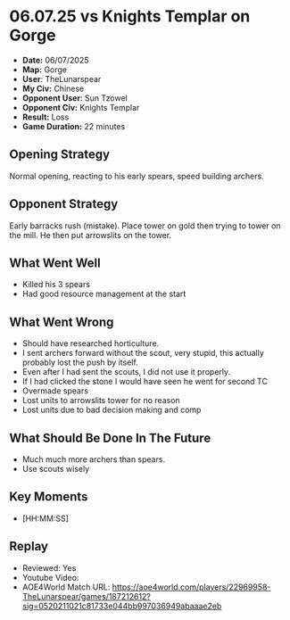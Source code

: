 # 06.07.25 vs Knights Templar on Gorge

- **Date:** 06/07/2025
- **Map:** Gorge
- **User**: TheLunarspear
- **My Civ:** Chinese
- **Opponent User**: Sun Tzowel
- **Opponent Civ:** Knights Templar
- **Result:** Loss
- **Game Duration:** 22 minutes

## Opening Strategy
Normal opening, reacting to his early spears, speed building archers.

## Opponent Strategy
Early barracks rush (mistake). Place tower on gold then trying to tower on the mill.
He then put arrowslits on the tower.

## What Went Well
- Killed his 3 spears
- Had good resource management at the start

## What Went Wrong
- Should have researched horticulture.
- I sent archers forward without the scout, very stupid, this actually probably lost the push by itself.
- Even after I had sent the scouts, I did not use it properly.
- If I had clicked the stone I would have seen he went for second TC
- Overmade spears
- Lost units to arrowslits tower for no reason
- Lost units due to bad decision making and comp

## What Should Be Done In The Future
- Much much more archers than spears.
- Use scouts wisely

## Key Moments
- [HH:MM:SS] 

## Replay
- Reviewed: Yes
- Youtube Video:
- AOE4World Match URL: https://aoe4world.com/players/22969958-TheLunarspear/games/187212612?sig=0520211021c81733e044bb997036949abaaae2eb